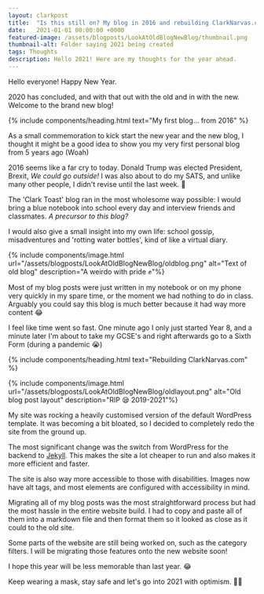 ```yaml
---
layout: clarkpost
title:  "Is this still on? My blog in 2016 and rebuilding ClarkNarvas.com"
date:   2021-01-01 00:00:00 +0000
featured-image: /assets/blogposts/LookAtOldBlogNewBlog/thumbnail.png
thumbnail-alt: Folder saying 2021 being created
tags: Thoughts
description: Hello 2021! Here are my thoughts for the year ahead.
---
```


Hello everyone! Happy New Year.

2020 has concluded, and with that out with the old and in with the new. Welcome to the brand new blog! 

{% include components/heading.html text="My first blog... from 2016" %}

As a small commemoration to kick start the new year and the new blog, I thought it might be a good idea to show you my very first personal blog from 5 years ago (Woah) 

2016 seems like a far cry to today. Donald Trump was elected President, Brexit, <i>We could go outside!</i> I was also about to do my SATS, and unlike many other people, I didn't revise until the last week. 😬

The 'Clark Toast' blog ran in the most wholesome way possible: I would bring a blue notebook into school every day and interview friends and classmates. <i>A precursor to this blog?</i>


I would also give a small insight into my own life: school gossip, misadventures and 'rotting water bottles', kind of like a virtual diary. 

{% include components/image.html url="/assets/blogposts/LookAtOldBlogNewBlog/oldblog.png" alt="Text of old blog" description="A weirdo with pride ✊"%}

Most of my blog posts were just written in my notebook or on my phone very quickly in my spare time, or the moment we had nothing to do in class. Arguably you could say this blog is much better because it had way more content 😂

I feel like time went so fast. One minute ago I only just started Year 8, and a minute later I'm about to take my GCSE's and right afterwards go to a Sixth Form (during a pandemic 😭) 

{% include components/heading.html text="Rebuilding ClarkNarvas.com" %}

{% include components/image.html url="/assets/blogposts/LookAtOldBlogNewBlog/oldlayout.png" alt="Old blog post layout" description="RIP 😪 2019-2021"%}

My site was rocking a heavily customised version of the default WordPress template. It was becoming a bit bloated, so I decided to completely redo the site from the ground up.

The most significant change was the switch from WordPress for the backend to [Jekyll](https://jekyllrb.com/). This makes the site a lot cheaper to run and also makes it more efficient and faster. 

The site is also way more accessible to those with disabilities. Images now have alt tags, and most elements are configured with accessibility in mind.

Migrating all of my blog posts was the most straightforward process but had the most hassle in the entire website build. I had to copy and paste all of them into a markdown file and then format them so it looked as close as it could to the old site. 

Some parts of the website are still being worked on, such as the category filters. I will be migrating those features onto the new website soon!

I hope this year will be less memorable than last year. 😂

Keep wearing a mask, stay safe and let's go into 2021 with optimism. 🙏🏼